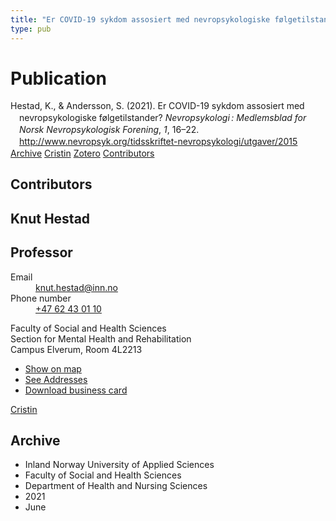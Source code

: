 ```yaml
---
title: "Er COVID-19 sykdom assosiert med nevropsykologiske følgetilstander?"
type: pub
---
```

<h1>Publication</h1>
<article id="csl-bib-container-DD4NBS4C" class="csl-bib-container">
  <div class="csl-bib-body" style="line-height: 1.35; padding-left: 1em; text-indent:-1em;">
  <div class="csl-entry">Hestad, K., &amp; Andersson, S. (2021). Er COVID-19 sykdom assosiert med nevropsykologiske f&#xF8;lgetilstander? <i>Nevropsykologi&#x202F;: Medlemsblad for Norsk Nevropsykologisk Forening</i>, <i>1</i>, 16&#x2013;22. <a href="http://www.nevropsyk.org/tidsskriftet-nevropsykologi/utgaver/2015">http://www.nevropsyk.org/tidsskriftet-nevropsykologi/utgaver/2015</a></div>
</div>
  <div class="csl-bib-buttons">
    <a href="#taxonomy-article-DD4NBS4C" class="csl-bib-button">Archive</a>
    <a href="https://app.cristin.no/results/show.jsf?id=1912994" alt="Cristin URL" class="csl-bib-button">Cristin</a>
    <a href="http://zotero.org/groups/5022929/items/DD4NBS4C" alt="Zotero URL" class="csl-bib-button">Zotero</a>
    <a href="#contributors-article-DD4NBS4C" class="csl-bib-button">Contributors</a>
  </div>
  <div id="csl-bib-meta-container-DD4NBS4C"></div>
</article>
<div id="csl-bib-meta-DD4NBS4C" class="csl-bib-meta">
  <article id="contributors-article-DD4NBS4C" class="contributors-article">
    <h1>Contributors</h1>
    <div class="personas">
<div class="vrtx-hinn-person-card">
<div class="photo">
<i class="lar la-user-circle missing-person"></i>
</div>
<div class="info">
<hgroup><h1>Knut Hestad</h1>
<h2>Professor</h2>
</hgroup><dl>
<dt>Email</dt>
<dd>
<a href="mailto:knut.hestad@inn.no">knut.hestad@inn.no</a>
</dd>
<dt>Phone number</dt>
<dd><a href="tel:+4762430110">
+47 62 43 01 10
</a></dd>
</dl>
<p>
Faculty of Social and Health Sciences<br>
Section for Mental Health and Rehabilitation<br>
Campus Elverum,
Room 4L2213
</p>
<ul class="vrtx-hinn-links">
<li><a href="https://www.google.com/maps?q=60.88177,11.53669">Show on map</a></li>
<li><a href="https://www.inn.no/english/find-an-employee/knut-hestad.html#vrtx-hinn-addresses">See Addresses</a></li>
<li><a href="https://www.inn.no/english/find-an-employee/knut-hestad.html?vrtx=vcf">Download business card</a></li>
</ul>
</div>
</div>
<a href="https://app.cristin.no/persons/show.jsf?id=43557" alt="Cristin URL" class="personas-cristin">Cristin</a>
</div>
  </article>
  <article id="taxonomy-article-DD4NBS4C" class="taxonomy-article">
    <h1>Archive</h1>
    <ul>
      <li>Inland Norway University of Applied Sciences</li>
      <li>Faculty of Social and Health Sciences</li>
      <li>Department of Health and Nursing Sciences</li>
      <li>2021</li>
      <li>June</li>
    </ul>
  </article>
</div>
